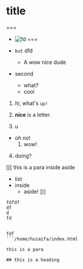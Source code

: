 # title
===
- ![fd](#)
===

- `but` dfd
  - A
  wow
  nice dude

- second

  - what?
  + cool

1. *hi*, what's `up!`
2) __nice__ is a letter.
3. u
  - oh no!
    1. wow!
4) doing?

[[[
this is a para inside aside

- list
- inside 
  - aside!
]]]


```c=
fdfdf
df
d
fd


fdf
```/home/huzaifa/index.html

this is a para

## this is a heading
